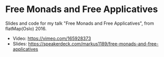 # Free Monads and Free Applicatives #

Slides and code for my talk "Free Monads and Free Applicatives", from
flatMap(Oslo) 2016.

- Video: https://vimeo.com/165928373
- Slides: https://speakerdeck.com/markus1189/free-monads-and-free-applicatives
